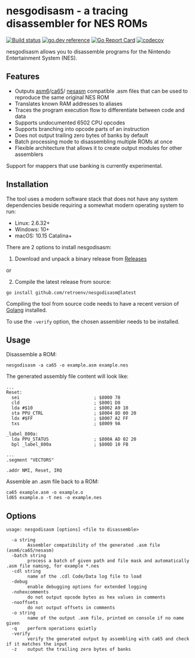 # nesgodisasm - a tracing disassembler for NES ROMs

[![Build status](https://github.com/retroenv/nesgodisasm/actions/workflows/go.yaml/badge.svg?branch=main)](https://github.com/retroenv/nesgodisasm/actions)
[![go.dev reference](https://img.shields.io/badge/go.dev-reference-007d9c?logo=go&logoColor=white&style=flat-square)](https://pkg.go.dev/github.com/retroenv/nesgodisasm)
[![Go Report Card](https://goreportcard.com/badge/github.com/retroenv/nesgodisasm)](https://goreportcard.com/report/github.com/retroenv/nesgodisasm)
[![codecov](https://codecov.io/gh/retroenv/nesgodisasm/branch/main/graph/badge.svg?token=NS5UY28V3A)](https://codecov.io/gh/retroenv/nesgodisasm)


nesgodisasm allows you to disassemble programs for the Nintendo Entertainment System (NES).

## Features

* Outputs [asm6](https://github.com/freem/asm6f)/[ca65](https://github.com/cc65/cc65)/
[nesasm](https://github.com/ClusterM/nesasm) compatible .asm files that can be used to reproduce the same original NES ROM
* Translates known RAM addresses to aliases
* Traces the program execution flow to differentiate between code and data
* Supports undocumented 6502 CPU opcodes
* Supports branching into opcode parts of an instruction
* Does not output trailing zero bytes of banks by default
* Batch processing mode to disassembling multiple ROMs at once
* Flexible architecture that allows it to create output modules for other assemblers 

Support for mappers that use banking is currently experimental.

## Installation

The tool uses a modern software stack that does not have any system dependencies beside requiring a somewhat modern
operating system to run:

* Linux: 2.6.32+
* Windows: 10+
* macOS: 10.15 Catalina+

There are 2 options to install nesgodisasm:

1. Download and unpack a binary release from [Releases](https://github.com/retroenv/nesgodisasm/releases)

or

2. Compile the latest release from source: 

```
go install github.com/retroenv/nesgodisasm@latest
```

Compiling the tool from source code needs to have a recent version of [Golang](https://go.dev/) installed.

To use the `-verify` option, the chosen assembler needs to be installed.

## Usage

Disassemble a ROM:

```
nesgodisasm -a ca65 -o example.asm example.nes
```

The generated assembly file content will look like:

```
...
Reset:
  sei                            ; $8000 78
  cld                            ; $8001 D8
  lda #$10                       ; $8002 A9 10
  sta PPU_CTRL                   ; $8004 8D 00 20
  ldx #$FF                       ; $8007 A2 FF
  txs                            ; $8009 9A

_label_800a:
  lda PPU_STATUS                 ; $800A AD 02 20
  bpl _label_800a                ; $800D 10 FB

...
.segment "VECTORS"

.addr NMI, Reset, IRQ
```

Assemble an .asm file back to a ROM:

```
ca65 example.asm -o example.o
ld65 example.o -t nes -o example.nes 
```

## Options

```
usage: nesgodisasm [options] <file to disassemble>

  -a string
    	Assembler compatibility of the generated .asm file (asm6/ca65/nesasm)
  -batch string
    	process a batch of given path and file mask and automatically .asm file naming, for example *.nes
  -cdl string
    	name of the .cdl Code/Data log file to load
  -debug
    	enable debugging options for extended logging
  -nohexcomments
    	do not output opcode bytes as hex values in comments
  -nooffsets
    	do not output offsets in comments
  -o string
    	name of the output .asm file, printed on console if no name given
  -q	perform operations quietly
  -verify
    	verify the generated output by assembling with ca65 and check if it matches the input
  -z	output the trailing zero bytes of banks
```
